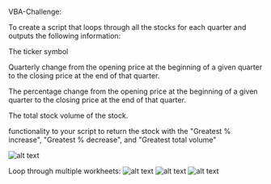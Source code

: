 VBA-Challenge:

To create a script that loops through all the stocks for each quarter and outputs the following information:

The ticker symbol

Quarterly change from the opening price at the beginning of a given quarter to the closing price at the end of that quarter.

The percentage change from the opening price at the beginning of a given quarter to the closing price at the end of that quarter.

The total stock volume of the stock.

functionality to your script to return the stock with the "Greatest % increase", "Greatest % decrease", and "Greatest total volume"

![alt text](ConditionalFormatting_Calculations.png)

Loop through multiple workheets:
![alt text](Q2_image.png)
![alt text](Q3_image.png)
![alt text](Q4_image.png)